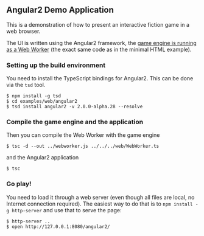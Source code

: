 ## Angular2 Demo Application

This is a demonstration of how to present an interactive fiction game in a web browser.

The UI is written using the Angular2 framework, the [game engine is running as a Web Worker](../../../web/WebWorker.md) (the exact same code as in the minimal HTML example).

### Setting up the build environment

You need to install the TypeScript bindings for Angular2. This can be done via the `tsd` tool.

    $ npm install -g tsd
    $ cd examples/web/angular2
    $ tsd install angular2 -v 2.0.0-alpha.28 --resolve
    
### Compile the game engine and the application
    
Then you can compile the Web Worker with the game engine

    $ tsc -d --out ../webworker.js ../../../web/WebWorker.ts 
    
and the Angular2 application

    $ tsc
    
### Go play!
   
You need to load it through a web server (even though all files are local, no Internet connection required). The easiest way to do that is to `npm install -g http-server` and use that to serve the page:

    $ http-server ..
    $ open http://127.0.0.1:8080/angular2/  
    
    
    
